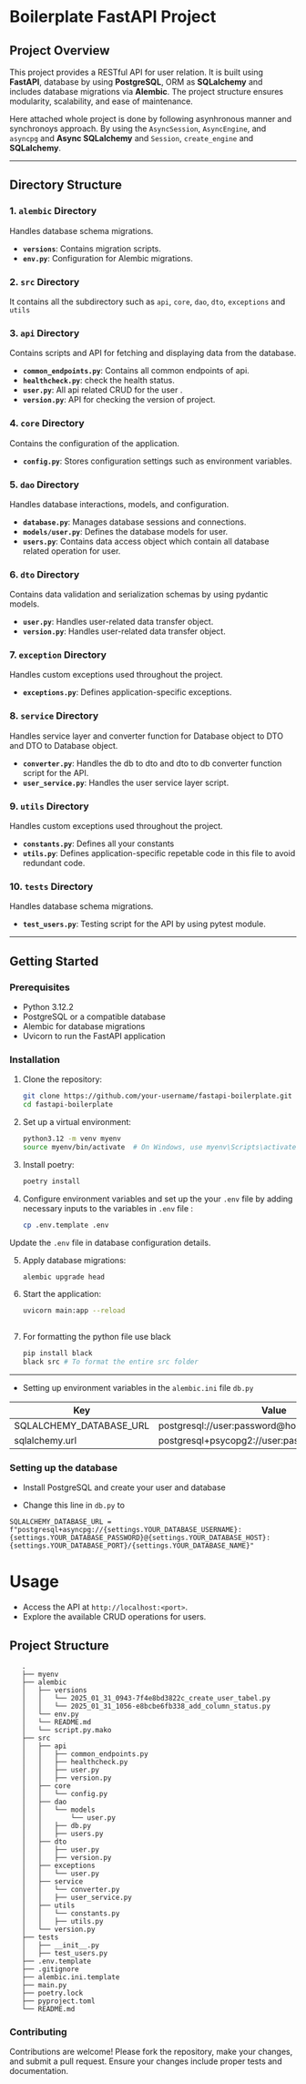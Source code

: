 # Boilerplate  FastAPI Project

## Project Overview

This project provides a RESTful API for user relation. It is built using **FastAPI**, database by using **PostgreSQL**, ORM as **SQLalchemy** and includes database migrations via **Alembic**. The project structure ensures modularity, scalability, and ease of maintenance.

Here attached whole project is done by following asynhronous manner and synchronoys approach. By using the `AsyncSession`, `AsyncEngine`, and `asyncpg` and **Async SQLalchemy** and `Session`, `create_engine` and **SQLalchemy**.

---

## Directory Structure


### 1. `alembic` Directory
Handles database schema migrations.

- **`versions`**: Contains migration scripts.
- **`env.py`**: Configuration for Alembic migrations.

### 2. `src` Directory
It contains all the subdirectory such as `api`, `core`, `dao`, `dto`, `exceptions` and `utils`

### 3. `api` Directory
Contains scripts and API for fetching and displaying data from the database.

- **`common_endpoints.py`**: Contains all common endpoints of api.
- **`healthcheck.py`**: check the health status.
- **`user.py`**: All api related CRUD for the user .
- **`version.py`**: API for checking the version of project.

### 4. `core` Directory
Contains the configuration of the application.

- **`config.py`**: Stores configuration settings such as environment variables.

### 5. `dao` Directory
Handles database interactions, models, and configuration.

- **`database.py`**: Manages database sessions and connections.
- **`models/user.py`**: Defines the database models for user.
- **`users.py`**: Contains data access object which contain all database related operation for user.

### 6. `dto` Directory
Contains data validation and serialization schemas by using pydantic models.

- **`user.py`**: Handles user-related data transfer object.
- **`version.py`**: Handles user-related data transfer object.


### 7. `exception` Directory
Handles custom exceptions used throughout the project.

- **`exceptions.py`**: Defines application-specific exceptions.

### 8. `service` Directory
Handles service layer and converter function for Database object to DTO and DTO to Database object.

- **`converter.py`**: Handles the db to dto and dto to db converter function script for the API.
- **`user_service.py`**: Handles the user service layer script.

### 9. `utils` Directory
Handles custom exceptions used throughout the project.

- **`constants.py`**: Defines all your constants 
- **`utils.py`**: Defines application-specific repetable code in this file to avoid redundant code.

### 10. `tests` Directory
Handles database schema migrations.

- **`test_users.py`**: Testing script for the API by using pytest module.

---

## Getting Started

### Prerequisites
- Python 3.12.2
- PostgreSQL or a compatible database
- Alembic for database migrations
- Uvicorn to run the FastAPI application

### Installation

1. Clone the repository:
   ```bash
   git clone https://github.com/your-username/fastapi-boilerplate.git
   cd fastapi-boilerplate

2. Set up a virtual environment:
   ```bash
   python3.12 -m venv myenv
   source myenv/bin/activate  # On Windows, use myenv\Scripts\activate

3. Install poetry:
   ```bash
   poetry install 

4. Configure environment variables and set up the your `.env` file by adding necessary inputs to the variables in `.env` file :
   ```bash
   cp .env.template .env

Update the `.env` file in database configuration details.

5. Apply database migrations:
   ```bash
   alembic upgrade head

6. Start the application:
   ```bash
   uvicorn main:app --reload
 
7. For formatting the python file use black
   ```bash
   pip install black
   black src # To format the entire src folder

---

- Setting up environment variables in the `alembic.ini` file `db.py`

| Key     | Value |
| ----------- | ----------- |
| SQLALCHEMY_DATABASE_URL   | postgresql://user:password@host:port/db|
| sqlalchemy.url   | postgresql+psycopg2://user:pass@localhost/dbname|


### Setting up the database

* Install PostgreSQL and create your user and database

* Change this line in ` db.py ` to 

``` 
SQLALCHEMY_DATABASE_URL = f"postgresql+asyncpg://{settings.YOUR_DATABASE_USERNAME}:{settings.YOUR_DATABASE_PASSWORD}@{settings.YOUR_DATABASE_HOST}:{settings.YOUR_DATABASE_PORT}/{settings.YOUR_DATABASE_NAME}"

```

# Usage

- Access the API at `http://localhost:<port>`.
- Explore the available CRUD operations for users.

## Project Structure
```
   .
   ├── myenv
   ├── alembic
   │   ├── versions
   │   │   └── 2025_01_31_0943-7f4e8bd3822c_create_user_tabel.py
   │   │   └── 2025_01_31_1056-e8bcbe6fb338_add_column_status.py
   │   └── env.py
   │   └── README.md
   │   └── script.py.mako
   ├── src
   │   ├── api
   │   │   ├── common_endpoints.py
   │   │   ├── healthcheck.py
   │   │   ├── user.py
   │   │   ├── version.py
   │   ├── core
   │   │   └── config.py
   │   ├── dao
   │   │   └── models
   │   │       └── user.py
   │   │   ├── db.py
   │   │   ├── users.py
   │   ├── dto
   │   │   ├── user.py
   │   │   ├── version.py
   │   ├── exceptions
   │   │   └── user.py
   │   ├── service
   │   │   └── converter.py
   │   │   ├── user_service.py
   │   ├── utils
   │   │   └── constants.py
   │   │   ├── utils.py
   │   └── version.py
   ├── tests
   │   ├── __init__.py
   │   ├── test_users.py
   ├── .env.template
   ├── .gitignore
   ├── alembic.ini.template
   ├── main.py
   ├── poetry.lock
   ├── pyproject.toml
   └── README.md
```

### Contributing
Contributions are welcome! Please fork the repository, make your changes, and submit a pull request. Ensure your changes include proper tests and documentation.